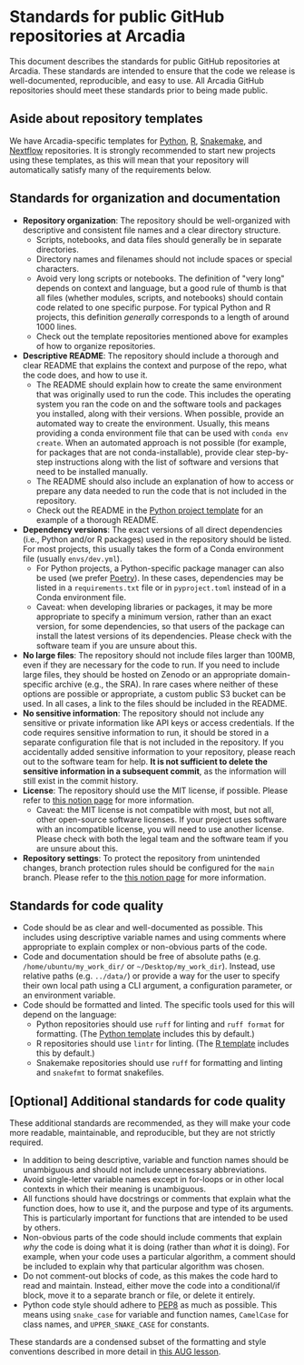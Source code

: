 # Standards for public GitHub repositories at Arcadia

This document describes the standards for public GitHub repositories at Arcadia. These standards are intended to ensure that the code we release is well-documented, reproducible, and easy to use. All Arcadia GitHub repositories should meet these standards prior to being made public.

## Aside about repository templates

We have Arcadia-specific templates for [Python](https://github.com/Arcadia-Science/python-analysis-template), [R](https://github.com/Arcadia-Science/r-analysis-template), [Snakemake](https://github.com/Arcadia-Science/snakemake-template), and [Nextflow](https://github.com/Arcadia-Science/nextflow-template-repository) repositories. It is strongly recommended to start new projects using these templates, as this will mean that your repository will automatically satisfy many of the requirements below.

## Standards for organization and documentation

- **Repository organization**: The repository should be well-organized with descriptive and consistent file names and a clear directory structure.
  - Scripts, notebooks, and data files should generally be in separate directories.
  - Directory names and filenames should not include spaces or special characters.
  - Avoid very long scripts or notebooks. The definition of "very long" depends on context and language, but a good rule of thumb is that all files (whether modules, scripts, and notebooks) should contain code related to one specific purpose. For typical Python and R projects, this definition _generally_ corresponds to a length of around 1000 lines.
  - Check out the template repositories mentioned above for examples of how to organize repositories.
- **Descriptive README**: The repository should include a thorough and clear README that explains the context and purpose of the repo, what the code does, and how to use it.
  - The README should explain how to create the same environment that was originally used to run the code. This includes the operating system you ran the code on and the software tools and packages you installed, along with their versions. When possible, provide an automated way to create the environment. Usually, this means providing a conda environment file that can be used with `conda env create`. When an automated approach is not possible (for example, for packages that are not conda-installable), provide clear step-by-step instructions along with the list of software and versions that need to be installed manually.
  - The README should also include an explanation of how to access or prepare any data needed to run the code that is not included in the repository.
  - Check out the README in the [Python project template](https://github.com/Arcadia-Science/python-analysis-template) for an example of a thorough README.
- **Dependency versions**: The exact versions of all direct dependencies (i.e., Python and/or R packages) used in the repository should be listed. For most projects, this usually takes the form of a Conda environment file (usually `envs/dev.yml`).
  - For Python projects, a Python-specific package manager can also be used (we prefer [Poetry](https://python-poetry.org)). In these cases, dependencies may be listed in a `requirements.txt` file or in `pyproject.toml` instead of in a Conda environment file.
  - Caveat: when developing libraries or packages, it may be more appropriate to specify a minimum version, rather than an exact version, for some dependencies, so that users of the package can install the latest versions of its dependencies. Please check with the software team if you are unsure about this.
- **No large files**: The repository should not include files larger than 100MB, even if they are necessary for the code to run. If you need to include large files, they should be hosted on Zenodo or an appropriate domain-specific archive (e.g., the SRA). In rare cases where neither of these options are possible or appropriate, a custom public S3 bucket can be used. In all cases, a link to the files should be included in the README.
- **No sensitive information**: The repository should not include any sensitive or private information like API keys or access credentials. If the code requires sensitive information to run, it should be stored in a separate configuration file that is not included in the repository. If you accidentally added sensitive information to your repository, please reach out to the software team for help. **It is not sufficient to delete the sensitive information in a subsequent commit**, as the information will still exist in the commit history.
- **License**: The repository should use the MIT license, if possible. Please refer to [this notion page](https://www.notion.so/arcadiascience/Coding-at-Arcadia-Software-Licensing-Policy-9054a0b178d74a42a7a4ad41de46a671?pvs=4) for more information.
  - Caveat: the MIT license is not compatible with most, but not all, other open-source software licenses. If your project uses software with an incompatible license, you will need to use another license. Please check with both the legal team and the software team if you are unsure about this.
- **Repository settings**: To protect the repository from unintended changes, branch protection rules should be configured for the `main` branch. Please refer to the [this notion page](https://www.notion.so/arcadiascience/How-to-manage-paired-public-and-private-GitHub-repos-2c3e96d6097943a099c3cdc0ab8789df) for more information.

## Standards for code quality

- Code should be as clear and well-documented as possible. This includes using descriptive variable names and using comments where appropriate to explain complex or non-obvious parts of the code.
- Code and documentation should be free of absolute paths (e.g. `/home/ubuntu/my_work_dir/` or `~/Desktop/my_work_dir`). Instead, use relative paths (e.g. `../data/`) or provide a way for the user to specify their own local path using a CLI argument, a configuration parameter, or an environment variable.
- Code should be formatted and linted. The specific tools used for this will depend on the language:
  - Python repositories should use `ruff` for linting and `ruff format` for formatting. (The [Python template](https://github.com/Arcadia-Science/python-analysis-template) includes this by default.)
  - R repositories should use `lintr` for linting. (The [R template](https://github.com/Arcadia-Science/r-analysis-template) includes this by default.)
  - Snakemake repositories should use `ruff` for formatting and linting and `snakefmt` to format snakefiles.

## [Optional] Additional standards for code quality

These additional standards are recommended, as they will make your code more readable, maintainable, and reproducible, but they are not strictly required.

- In addition to being descriptive, variable and function names should be unambiguous and should not include unnecessary abbreviations.
- Avoid single-letter variable names except in for-loops or in other local contexts in which their meaning is unambiguous.
- All functions should have docstrings or comments that explain what the function does, how to use it, and the purpose and type of its arguments. This is particularly important for functions that are intended to be used by others.
- Non-obvious parts of the code should include comments that explain _why_ the code is doing what it is doing (rather than _what_ it is doing). For example, when your code uses a particular algorithm, a comment should be included to explain why that particular algorithm was chosen.
- Do not comment-out blocks of code, as this makes the code hard to read and maintain. Instead, either move the code into a conditional/if block, move it to a separate branch or file, or delete it entirely.
- Python code style should adhere to [PEP8](https://www.python.org/dev/peps/pep-0008/) as much as possible. This means using `snake_case` for variable and function names, `CamelCase` for class names, and `UPPER_SNAKE_CASE` for constants.

These standards are a condensed subset of the formatting and style conventions described in more detail in [this AUG lesson](https://training.arcadiascience.com/arcadia-users-group/20240206-intro-to-formatting-and-linting/lesson/).
